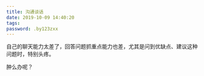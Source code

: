 ```yaml
---
title: 沟通谈话
date: 2019-10-09 14:40:20
tags:
password: .by123zxx
---
```

自己的聊天能力太差了，回答问题抓重点能力也差，尤其是问到优缺点、建议这种问题时，特别头疼。

肿么办呢？
